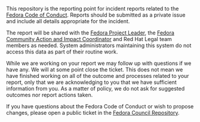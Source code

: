 This repository is the reporting point for incident reports related to the [Fedora Code of Conduct](https://docs.fedoraproject.org/en-US/project/code-of-conduct/index.html).
Reports should be submitted as a private issue and include all details appropriate for the incident.

The report will be shared with the [Fedora Project Leader](https://docs.fedoraproject.org/en-US/council/fpl/), the [Fedora Community Action and Impact Coordinator](https://docs.fedoraproject.org/en-US/council/fcaic/) and Red Hat Legal team members as needed.
System administrators maintaining this system do not access this data as part of their routine work.

While we are working on your report we may follow up with questions if we have any.
We will at some point close the ticket.
This does not mean we have finished working on all of the outcome and processes related to your report, only that we are acknowledging to you that we have sufficient information from you.
As a matter of policy, we do not ask for suggested outcomes nor report actions taken.

If you have questions about the Fedora Code of Conduct or wish to propose changes, please open a public ticket in the [Fedora Council Repository](https://pagure.io/fedora-council/tickets/issues).
